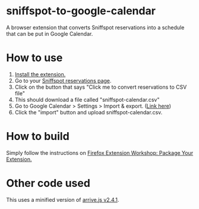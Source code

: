 # sniffspot-to-google-calendar
A browser extension that converts Sniffspot reservations into a schedule that can be put in Google Calendar.

# How to use
1. [Install the extension.](https://addons.mozilla.org/en-US/firefox/addon/sniffspot-to-google-calendar/?utm_source=addons.mozilla.org&utm_medium=referral&utm_content=search)
2. Go to your [Sniffspot reservations page](https://www.sniffspot.com/host_account/reservation).
3. Click on the button that says "Click me to convert reservations to CSV file"
4. This should download a file called "sniffspot-calendar.csv"
5. Go to Google Calendar > Settings > Import & export. ([Link here](https://calendar.google.com/calendar/u/0/r/settings/export))
6. Click the "import" button and upload sniffspot-calendar.csv.

# How to build
Simply follow the instructions on [Firefox Extension Workshop: Package Your Extension.](https://extensionworkshop.com/documentation/publish/package-your-extension/)

# Other code used
This uses a minified version of [arrive.js v2.4.1](https://github.com/uzairfarooq/arrive/releases/tag/v2.4.1).
